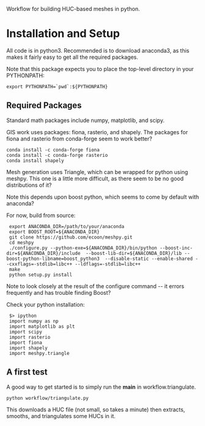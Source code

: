 Workflow for building HUC-based meshes in python.

Installation and Setup
========================
All code is in python3.  Recommended is to download anaconda3, as this
makes it fairly easy to get all the required packages.

Note that this package expects you to place the top-level directory in your PYTHONPATH:

    export PYTHONPATH=`pwd`:${PYTHONPATH}

Required Packages
-------------------

Standard math packages include numpy, matplotlib, and scipy.

GIS work uses packages: fiona, rasterio, and shapely.
The packages for fiona and rasterio from conda-forge seem to work better?

    conda install -c conda-forge fiona
    conda install -c conda-forge rasterio
    conda install shapely

Mesh generation uses Triangle, which can be wrapped for python using
meshpy.  This one is a little more difficult, as there seem to be no
good distributions of it?


Note this depends upon boost python, which seems to come by default
with anaconda?

For now, build from source:

     export ANACONDA_DIR=/path/to/your/anaconda
     export BOOST_ROOT=${ANACONDA_DIR}
     git clone https://github.com/ecoon/meshpy.git
     cd meshpy
     ./configure.py --python-exe=${ANACONDA_DIR}/bin/python --boost-inc-dir=${ANACONDA_DIR}/include  --boost-lib-dir=${ANACONDA_DIR}/lib --boost-python-libname=boost_python3  --disable-static --enable-shared --cxxflags=-stdlib=libc++ --ldflags=-stdlib=libc++
     make
     python setup.py install

Note to look closely at the result of the configure command -- it
errors frequently and has trouble finding Boost?

Check your python installation:

     $> ipython
     import numpy as np
     import matplotlib as plt
     import scipy
     import rasterio
     import fiona
     import shapely
     import meshpy.triangle


A first test
--------------

A good way to get started is to simply run the __main__ in workflow.triangulate.

    python workflow/triangulate.py

This downloads a HUC file (not small, so takes a minute) then
extracts, smooths, and triangulates some HUCs in it.